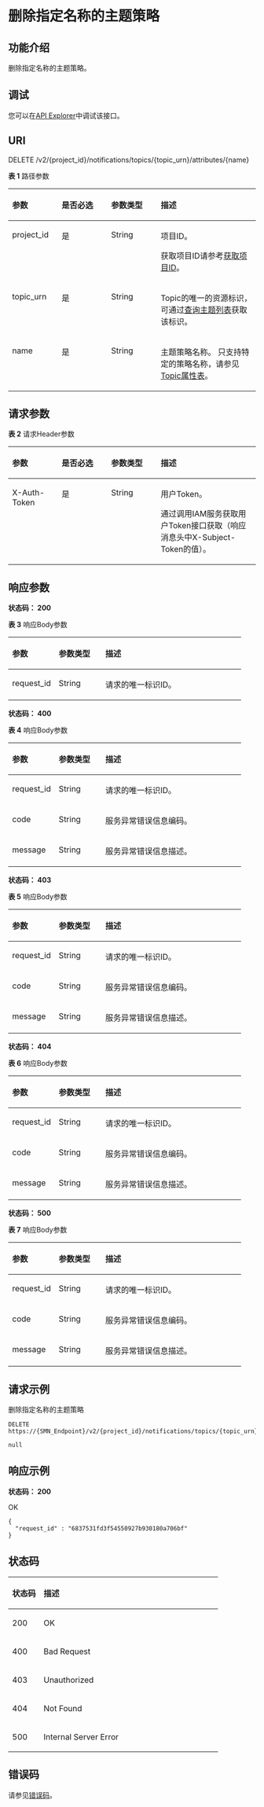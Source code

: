 # 删除指定名称的主题策略<a name="DeleteTopicAttributeByName"></a>

## 功能介绍<a name="section1717031618204"></a>

删除指定名称的主题策略。

## 调试<a name="section1056114122524"></a>

您可以在[API Explorer](https://apiexplorer.developer.huaweicloud.com/apiexplorer/doc?product=SMN&api=ListTopics)中调试该接口。

## URI<a name="section917231612015"></a>

DELETE /v2/\{project\_id\}/notifications/topics/\{topic\_urn\}/attributes/\{name\}

**表 1**  路径参数

<a name="table41743168201"></a>
<table><thead align="left"><tr id="row8173316192015"><th class="cellrowborder" valign="top" width="20%" id="mcps1.2.5.1.1"><p id="p18175171632017"><a name="p18175171632017"></a><a name="p18175171632017"></a>参数</p>
</th>
<th class="cellrowborder" valign="top" width="20%" id="mcps1.2.5.1.2"><p id="p1217515168205"><a name="p1217515168205"></a><a name="p1217515168205"></a>是否必选</p>
</th>
<th class="cellrowborder" valign="top" width="20%" id="mcps1.2.5.1.3"><p id="p161761816102014"><a name="p161761816102014"></a><a name="p161761816102014"></a>参数类型</p>
</th>
<th class="cellrowborder" valign="top" width="40%" id="mcps1.2.5.1.4"><p id="p4176101617201"><a name="p4176101617201"></a><a name="p4176101617201"></a>描述</p>
</th>
</tr>
</thead>
<tbody><tr id="row13173131612207"><td class="cellrowborder" valign="top" width="20%" headers="mcps1.2.5.1.1 "><p id="p16177716142014"><a name="p16177716142014"></a><a name="p16177716142014"></a>project_id</p>
</td>
<td class="cellrowborder" valign="top" width="20%" headers="mcps1.2.5.1.2 "><p id="p317814166206"><a name="p317814166206"></a><a name="p317814166206"></a>是</p>
</td>
<td class="cellrowborder" valign="top" width="20%" headers="mcps1.2.5.1.3 "><p id="p151781016122016"><a name="p151781016122016"></a><a name="p151781016122016"></a>String</p>
</td>
<td class="cellrowborder" valign="top" width="40%" headers="mcps1.2.5.1.4 "><p id="p9179171622019"><a name="p9179171622019"></a><a name="p9179171622019"></a>项目ID。</p>
<p id="p4568812165217"><a name="p4568812165217"></a><a name="p4568812165217"></a>获取项目ID请参考<a href="获取项目ID.md">获取项目ID</a>。</p>
</td>
</tr>
<tr id="row15173191642013"><td class="cellrowborder" valign="top" width="20%" headers="mcps1.2.5.1.1 "><p id="p131802166201"><a name="p131802166201"></a><a name="p131802166201"></a>topic_urn</p>
</td>
<td class="cellrowborder" valign="top" width="20%" headers="mcps1.2.5.1.2 "><p id="p13180816152013"><a name="p13180816152013"></a><a name="p13180816152013"></a>是</p>
</td>
<td class="cellrowborder" valign="top" width="20%" headers="mcps1.2.5.1.3 "><p id="p11181101672019"><a name="p11181101672019"></a><a name="p11181101672019"></a>String</p>
</td>
<td class="cellrowborder" valign="top" width="40%" headers="mcps1.2.5.1.4 "><p id="p5768161217528"><a name="p5768161217528"></a><a name="p5768161217528"></a>Topic的唯一的资源标识，可通过<a href="查询主题列表.md">查询主题列表</a>获取该标识。</p>
</td>
</tr>
<tr id="row1817319164208"><td class="cellrowborder" valign="top" width="20%" headers="mcps1.2.5.1.1 "><p id="p8182191613203"><a name="p8182191613203"></a><a name="p8182191613203"></a>name</p>
</td>
<td class="cellrowborder" valign="top" width="20%" headers="mcps1.2.5.1.2 "><p id="p1183516102013"><a name="p1183516102013"></a><a name="p1183516102013"></a>是</p>
</td>
<td class="cellrowborder" valign="top" width="20%" headers="mcps1.2.5.1.3 "><p id="p5184116122012"><a name="p5184116122012"></a><a name="p5184116122012"></a>String</p>
</td>
<td class="cellrowborder" valign="top" width="40%" headers="mcps1.2.5.1.4 "><p id="p10184516192011"><a name="p10184516192011"></a><a name="p10184516192011"></a>主题策略名称。 只支持特定的策略名称，请参见<a href="Topic属性表.md">Topic属性表</a>。</p>
</td>
</tr>
</tbody>
</table>

## 请求参数<a name="section118518161205"></a>

**表 2**  请求Header参数

<a name="HeaderParameter"></a>
<table><thead align="left"><tr id="row19186171682010"><th class="cellrowborder" valign="top" width="20%" id="mcps1.2.5.1.1"><p id="p3187171613201"><a name="p3187171613201"></a><a name="p3187171613201"></a>参数</p>
</th>
<th class="cellrowborder" valign="top" width="20%" id="mcps1.2.5.1.2"><p id="p61882016152012"><a name="p61882016152012"></a><a name="p61882016152012"></a>是否必选</p>
</th>
<th class="cellrowborder" valign="top" width="20%" id="mcps1.2.5.1.3"><p id="p18189816112014"><a name="p18189816112014"></a><a name="p18189816112014"></a>参数类型</p>
</th>
<th class="cellrowborder" valign="top" width="40%" id="mcps1.2.5.1.4"><p id="p61891716102016"><a name="p61891716102016"></a><a name="p61891716102016"></a>描述</p>
</th>
</tr>
</thead>
<tbody><tr id="row118631616202"><td class="cellrowborder" valign="top" width="20%" headers="mcps1.2.5.1.1 "><p id="p171902160201"><a name="p171902160201"></a><a name="p171902160201"></a>X-Auth-Token</p>
</td>
<td class="cellrowborder" valign="top" width="20%" headers="mcps1.2.5.1.2 "><p id="p919081652017"><a name="p919081652017"></a><a name="p919081652017"></a>是</p>
</td>
<td class="cellrowborder" valign="top" width="20%" headers="mcps1.2.5.1.3 "><p id="p5191101682019"><a name="p5191101682019"></a><a name="p5191101682019"></a>String</p>
</td>
<td class="cellrowborder" valign="top" width="40%" headers="mcps1.2.5.1.4 "><p id="p91917167205"><a name="p91917167205"></a><a name="p91917167205"></a>用户Token。</p>
<p id="p15192131620206"><a name="p15192131620206"></a><a name="p15192131620206"></a>通过调用IAM服务获取用户Token接口获取（响应消息头中X-Subject-Token的值）。</p>
</td>
</tr>
</tbody>
</table>

## 响应参数<a name="section19192131642019"></a>

**状态码： 200**

**表 3**  响应Body参数

<a name="responseParameter"></a>
<table><thead align="left"><tr id="row1719315165209"><th class="cellrowborder" valign="top" width="20%" id="mcps1.2.4.1.1"><p id="p31951516162017"><a name="p31951516162017"></a><a name="p31951516162017"></a>参数</p>
</th>
<th class="cellrowborder" valign="top" width="20%" id="mcps1.2.4.1.2"><p id="p16196416202011"><a name="p16196416202011"></a><a name="p16196416202011"></a>参数类型</p>
</th>
<th class="cellrowborder" valign="top" width="60%" id="mcps1.2.4.1.3"><p id="p1719614167202"><a name="p1719614167202"></a><a name="p1719614167202"></a>描述</p>
</th>
</tr>
</thead>
<tbody><tr id="row2194161602015"><td class="cellrowborder" valign="top" width="20%" headers="mcps1.2.4.1.1 "><p id="p1196216102012"><a name="p1196216102012"></a><a name="p1196216102012"></a>request_id</p>
</td>
<td class="cellrowborder" valign="top" width="20%" headers="mcps1.2.4.1.2 "><p id="p191971616192020"><a name="p191971616192020"></a><a name="p191971616192020"></a>String</p>
</td>
<td class="cellrowborder" valign="top" width="60%" headers="mcps1.2.4.1.3 "><p id="p919713169202"><a name="p919713169202"></a><a name="p919713169202"></a>请求的唯一标识ID。</p>
</td>
</tr>
</tbody>
</table>

**状态码： 400**

**表 4**  响应Body参数

<a name="table01981816102016"></a>
<table><thead align="left"><tr id="row019921622012"><th class="cellrowborder" valign="top" width="20%" id="mcps1.2.4.1.1"><p id="p52011516132017"><a name="p52011516132017"></a><a name="p52011516132017"></a>参数</p>
</th>
<th class="cellrowborder" valign="top" width="20%" id="mcps1.2.4.1.2"><p id="p1020231610209"><a name="p1020231610209"></a><a name="p1020231610209"></a>参数类型</p>
</th>
<th class="cellrowborder" valign="top" width="60%" id="mcps1.2.4.1.3"><p id="p1320211167209"><a name="p1320211167209"></a><a name="p1320211167209"></a>描述</p>
</th>
</tr>
</thead>
<tbody><tr id="row7199131682012"><td class="cellrowborder" valign="top" width="20%" headers="mcps1.2.4.1.1 "><p id="p10203161622014"><a name="p10203161622014"></a><a name="p10203161622014"></a>request_id</p>
</td>
<td class="cellrowborder" valign="top" width="20%" headers="mcps1.2.4.1.2 "><p id="p11203141618206"><a name="p11203141618206"></a><a name="p11203141618206"></a>String</p>
</td>
<td class="cellrowborder" valign="top" width="60%" headers="mcps1.2.4.1.3 "><p id="p19204516172012"><a name="p19204516172012"></a><a name="p19204516172012"></a>请求的唯一标识ID。</p>
</td>
</tr>
<tr id="row11991516152010"><td class="cellrowborder" valign="top" width="20%" headers="mcps1.2.4.1.1 "><p id="p20204316102014"><a name="p20204316102014"></a><a name="p20204316102014"></a>code</p>
</td>
<td class="cellrowborder" valign="top" width="20%" headers="mcps1.2.4.1.2 "><p id="p1020531622017"><a name="p1020531622017"></a><a name="p1020531622017"></a>String</p>
</td>
<td class="cellrowborder" valign="top" width="60%" headers="mcps1.2.4.1.3 "><p id="p19205121602014"><a name="p19205121602014"></a><a name="p19205121602014"></a>服务异常错误信息编码。</p>
</td>
</tr>
<tr id="row13200316162020"><td class="cellrowborder" valign="top" width="20%" headers="mcps1.2.4.1.1 "><p id="p820641611205"><a name="p820641611205"></a><a name="p820641611205"></a>message</p>
</td>
<td class="cellrowborder" valign="top" width="20%" headers="mcps1.2.4.1.2 "><p id="p0206141619202"><a name="p0206141619202"></a><a name="p0206141619202"></a>String</p>
</td>
<td class="cellrowborder" valign="top" width="60%" headers="mcps1.2.4.1.3 "><p id="p420741642017"><a name="p420741642017"></a><a name="p420741642017"></a>服务异常错误信息描述。</p>
</td>
</tr>
</tbody>
</table>

**状态码： 403**

**表 5**  响应Body参数

<a name="table202081716162015"></a>
<table><thead align="left"><tr id="row320911612016"><th class="cellrowborder" valign="top" width="20%" id="mcps1.2.4.1.1"><p id="p121011617209"><a name="p121011617209"></a><a name="p121011617209"></a>参数</p>
</th>
<th class="cellrowborder" valign="top" width="20%" id="mcps1.2.4.1.2"><p id="p10211116152012"><a name="p10211116152012"></a><a name="p10211116152012"></a>参数类型</p>
</th>
<th class="cellrowborder" valign="top" width="60%" id="mcps1.2.4.1.3"><p id="p112115164200"><a name="p112115164200"></a><a name="p112115164200"></a>描述</p>
</th>
</tr>
</thead>
<tbody><tr id="row1720917165203"><td class="cellrowborder" valign="top" width="20%" headers="mcps1.2.4.1.1 "><p id="p1921241652020"><a name="p1921241652020"></a><a name="p1921241652020"></a>request_id</p>
</td>
<td class="cellrowborder" valign="top" width="20%" headers="mcps1.2.4.1.2 "><p id="p8212141642018"><a name="p8212141642018"></a><a name="p8212141642018"></a>String</p>
</td>
<td class="cellrowborder" valign="top" width="60%" headers="mcps1.2.4.1.3 "><p id="p5213171617205"><a name="p5213171617205"></a><a name="p5213171617205"></a>请求的唯一标识ID。</p>
</td>
</tr>
<tr id="row1209151692017"><td class="cellrowborder" valign="top" width="20%" headers="mcps1.2.4.1.1 "><p id="p62131716112016"><a name="p62131716112016"></a><a name="p62131716112016"></a>code</p>
</td>
<td class="cellrowborder" valign="top" width="20%" headers="mcps1.2.4.1.2 "><p id="p4214716142018"><a name="p4214716142018"></a><a name="p4214716142018"></a>String</p>
</td>
<td class="cellrowborder" valign="top" width="60%" headers="mcps1.2.4.1.3 "><p id="p921516165209"><a name="p921516165209"></a><a name="p921516165209"></a>服务异常错误信息编码。</p>
</td>
</tr>
<tr id="row720920168206"><td class="cellrowborder" valign="top" width="20%" headers="mcps1.2.4.1.1 "><p id="p122151616152019"><a name="p122151616152019"></a><a name="p122151616152019"></a>message</p>
</td>
<td class="cellrowborder" valign="top" width="20%" headers="mcps1.2.4.1.2 "><p id="p172161016132013"><a name="p172161016132013"></a><a name="p172161016132013"></a>String</p>
</td>
<td class="cellrowborder" valign="top" width="60%" headers="mcps1.2.4.1.3 "><p id="p1721661610200"><a name="p1721661610200"></a><a name="p1721661610200"></a>服务异常错误信息描述。</p>
</td>
</tr>
</tbody>
</table>

**状态码： 404**

**表 6**  响应Body参数

<a name="table221781652020"></a>
<table><thead align="left"><tr id="row3218416182012"><th class="cellrowborder" valign="top" width="20%" id="mcps1.2.4.1.1"><p id="p1021911612201"><a name="p1021911612201"></a><a name="p1021911612201"></a>参数</p>
</th>
<th class="cellrowborder" valign="top" width="20%" id="mcps1.2.4.1.2"><p id="p02207169206"><a name="p02207169206"></a><a name="p02207169206"></a>参数类型</p>
</th>
<th class="cellrowborder" valign="top" width="60%" id="mcps1.2.4.1.3"><p id="p192217167209"><a name="p192217167209"></a><a name="p192217167209"></a>描述</p>
</th>
</tr>
</thead>
<tbody><tr id="row5218181692014"><td class="cellrowborder" valign="top" width="20%" headers="mcps1.2.4.1.1 "><p id="p32215161205"><a name="p32215161205"></a><a name="p32215161205"></a>request_id</p>
</td>
<td class="cellrowborder" valign="top" width="20%" headers="mcps1.2.4.1.2 "><p id="p12222316182020"><a name="p12222316182020"></a><a name="p12222316182020"></a>String</p>
</td>
<td class="cellrowborder" valign="top" width="60%" headers="mcps1.2.4.1.3 "><p id="p8222111692013"><a name="p8222111692013"></a><a name="p8222111692013"></a>请求的唯一标识ID。</p>
</td>
</tr>
<tr id="row1421811616202"><td class="cellrowborder" valign="top" width="20%" headers="mcps1.2.4.1.1 "><p id="p18223161682019"><a name="p18223161682019"></a><a name="p18223161682019"></a>code</p>
</td>
<td class="cellrowborder" valign="top" width="20%" headers="mcps1.2.4.1.2 "><p id="p17224181652013"><a name="p17224181652013"></a><a name="p17224181652013"></a>String</p>
</td>
<td class="cellrowborder" valign="top" width="60%" headers="mcps1.2.4.1.3 "><p id="p192241016112019"><a name="p192241016112019"></a><a name="p192241016112019"></a>服务异常错误信息编码。</p>
</td>
</tr>
<tr id="row19218716152017"><td class="cellrowborder" valign="top" width="20%" headers="mcps1.2.4.1.1 "><p id="p132254162209"><a name="p132254162209"></a><a name="p132254162209"></a>message</p>
</td>
<td class="cellrowborder" valign="top" width="20%" headers="mcps1.2.4.1.2 "><p id="p22251216192012"><a name="p22251216192012"></a><a name="p22251216192012"></a>String</p>
</td>
<td class="cellrowborder" valign="top" width="60%" headers="mcps1.2.4.1.3 "><p id="p20226016162011"><a name="p20226016162011"></a><a name="p20226016162011"></a>服务异常错误信息描述。</p>
</td>
</tr>
</tbody>
</table>

**状态码： 500**

**表 7**  响应Body参数

<a name="table52265160206"></a>
<table><thead align="left"><tr id="row172271716192020"><th class="cellrowborder" valign="top" width="20%" id="mcps1.2.4.1.1"><p id="p822913163201"><a name="p822913163201"></a><a name="p822913163201"></a>参数</p>
</th>
<th class="cellrowborder" valign="top" width="20%" id="mcps1.2.4.1.2"><p id="p7230916112017"><a name="p7230916112017"></a><a name="p7230916112017"></a>参数类型</p>
</th>
<th class="cellrowborder" valign="top" width="60%" id="mcps1.2.4.1.3"><p id="p16231121652016"><a name="p16231121652016"></a><a name="p16231121652016"></a>描述</p>
</th>
</tr>
</thead>
<tbody><tr id="row3227191632013"><td class="cellrowborder" valign="top" width="20%" headers="mcps1.2.4.1.1 "><p id="p152311616172010"><a name="p152311616172010"></a><a name="p152311616172010"></a>request_id</p>
</td>
<td class="cellrowborder" valign="top" width="20%" headers="mcps1.2.4.1.2 "><p id="p8232101612202"><a name="p8232101612202"></a><a name="p8232101612202"></a>String</p>
</td>
<td class="cellrowborder" valign="top" width="60%" headers="mcps1.2.4.1.3 "><p id="p152326168206"><a name="p152326168206"></a><a name="p152326168206"></a>请求的唯一标识ID。</p>
</td>
</tr>
<tr id="row5227116182019"><td class="cellrowborder" valign="top" width="20%" headers="mcps1.2.4.1.1 "><p id="p1823321618203"><a name="p1823321618203"></a><a name="p1823321618203"></a>code</p>
</td>
<td class="cellrowborder" valign="top" width="20%" headers="mcps1.2.4.1.2 "><p id="p62332016172020"><a name="p62332016172020"></a><a name="p62332016172020"></a>String</p>
</td>
<td class="cellrowborder" valign="top" width="60%" headers="mcps1.2.4.1.3 "><p id="p19234161612016"><a name="p19234161612016"></a><a name="p19234161612016"></a>服务异常错误信息编码。</p>
</td>
</tr>
<tr id="row18227171615206"><td class="cellrowborder" valign="top" width="20%" headers="mcps1.2.4.1.1 "><p id="p5235131642018"><a name="p5235131642018"></a><a name="p5235131642018"></a>message</p>
</td>
<td class="cellrowborder" valign="top" width="20%" headers="mcps1.2.4.1.2 "><p id="p172358167202"><a name="p172358167202"></a><a name="p172358167202"></a>String</p>
</td>
<td class="cellrowborder" valign="top" width="60%" headers="mcps1.2.4.1.3 "><p id="p3236616192010"><a name="p3236616192010"></a><a name="p3236616192010"></a>服务异常错误信息描述。</p>
</td>
</tr>
</tbody>
</table>

## 请求示例<a name="section023611162201"></a>

删除指定名称的主题策略

```
DELETE https://{SMN_Endpoint}/v2/{project_id}/notifications/topics/{topic_urn}/attributes/access_policy

null
```

## 响应示例<a name="section12239916132020"></a>

**状态码： 200**

OK

```
{
  "request_id" : "6837531fd3f54550927b930180a706bf"
}
```

## 状态码<a name="section19241141612012"></a>

<a name="status_code"></a>
<table><thead align="left"><tr id="row124241612205"><th class="cellrowborder" valign="top" width="15%" id="mcps1.1.3.1.1"><p id="p924312167206"><a name="p924312167206"></a><a name="p924312167206"></a>状态码</p>
</th>
<th class="cellrowborder" valign="top" width="85%" id="mcps1.1.3.1.2"><p id="p724381602019"><a name="p724381602019"></a><a name="p724381602019"></a>描述</p>
</th>
</tr>
</thead>
<tbody><tr id="row1324241618205"><td class="cellrowborder" valign="top" width="15%" headers="mcps1.1.3.1.1 "><p id="p5243161610209"><a name="p5243161610209"></a><a name="p5243161610209"></a>200</p>
</td>
<td class="cellrowborder" valign="top" width="85%" headers="mcps1.1.3.1.2 "><p id="p18244916142013"><a name="p18244916142013"></a><a name="p18244916142013"></a>OK</p>
</td>
</tr>
<tr id="row1124251652015"><td class="cellrowborder" valign="top" width="15%" headers="mcps1.1.3.1.1 "><p id="p102441916162014"><a name="p102441916162014"></a><a name="p102441916162014"></a>400</p>
</td>
<td class="cellrowborder" valign="top" width="85%" headers="mcps1.1.3.1.2 "><p id="p124541612209"><a name="p124541612209"></a><a name="p124541612209"></a>Bad Request</p>
</td>
</tr>
<tr id="row5242016102019"><td class="cellrowborder" valign="top" width="15%" headers="mcps1.1.3.1.1 "><p id="p182451016172015"><a name="p182451016172015"></a><a name="p182451016172015"></a>403</p>
</td>
<td class="cellrowborder" valign="top" width="85%" headers="mcps1.1.3.1.2 "><p id="p1524611162205"><a name="p1524611162205"></a><a name="p1524611162205"></a>Unauthorized</p>
</td>
</tr>
<tr id="row424271613200"><td class="cellrowborder" valign="top" width="15%" headers="mcps1.1.3.1.1 "><p id="p5246616172013"><a name="p5246616172013"></a><a name="p5246616172013"></a>404</p>
</td>
<td class="cellrowborder" valign="top" width="85%" headers="mcps1.1.3.1.2 "><p id="p1824721619202"><a name="p1824721619202"></a><a name="p1824721619202"></a>Not Found</p>
</td>
</tr>
<tr id="row152429169207"><td class="cellrowborder" valign="top" width="15%" headers="mcps1.1.3.1.1 "><p id="p10247716202010"><a name="p10247716202010"></a><a name="p10247716202010"></a>500</p>
</td>
<td class="cellrowborder" valign="top" width="85%" headers="mcps1.1.3.1.2 "><p id="p1324813167201"><a name="p1324813167201"></a><a name="p1324813167201"></a>Internal Server Error</p>
</td>
</tr>
</tbody>
</table>

## 错误码<a name="section82487163203"></a>

请参见[错误码](错误码.md)。

